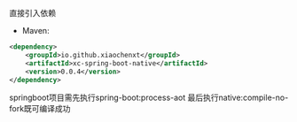 直接引入依赖
- Maven:
```xml
<dependency>
    <groupId>io.github.xiaochenxt</groupId>
    <artifactId>xc-spring-boot-native</artifactId>
    <version>0.0.4</version>
</dependency>
```
springboot项目需先执行spring-boot:process-aot
最后执行native:compile-no-fork既可编译成功
